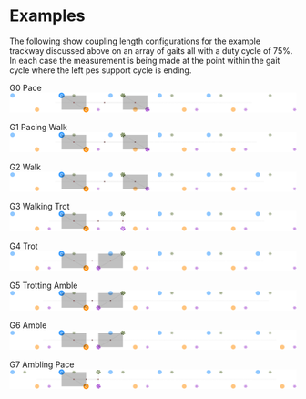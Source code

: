 Examples
========

The following show coupling length configurations for the example trackway 
discussed above on an array of gaits all with a duty cycle of 75%. In each
case the measurement is being made at the point within the gait cycle where 
the left pes support cycle is ending.

G0 Pace
![Pace](assets/dc_75/G0-pace-Snapshot-1.svg)

G1 Pacing Walk
![Pacing Walk](assets/dc_75/G1-pacingWalk-Snapshot-1.svg)

G2 Walk
![Walk](assets/dc_75/G2-walk-Snapshot-1.svg)

G3 Walking Trot
![Walking Trot](assets/dc_75/G3-walkingTrot-Snapshot-1.svg)

G4 Trot
![Trot](assets/dc_75/G4-trot-Snapshot-1.svg)

G5 Trotting Amble
![Trotting Amble](assets/dc_75/G5-trottingAmble-Snapshot-1.svg)

G6 Amble
![Amble](assets/dc_75/G6-amble-Snapshot-1.svg)

G7 Ambling Pace
![Ambling Pace](assets/dc_75/G7-amblingPace-Snapshot-1.svg)
